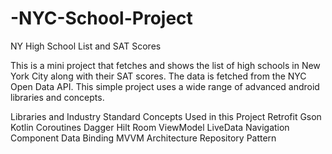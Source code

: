 # -NYC-School-Project
NY High School List and SAT Scores

This is a mini project that fetches and shows the list of high schools in New York City along with their SAT scores. The data is fetched from the NYC Open Data API. This simple project uses a wide range of advanced android libraries and concepts.

Libraries and Industry Standard Concepts Used in this Project
Retrofit
Gson
Kotlin Coroutines
Dagger Hilt
Room
ViewModel
LiveData
Navigation Component
Data Binding
MVVM Architecture
Repository Pattern
